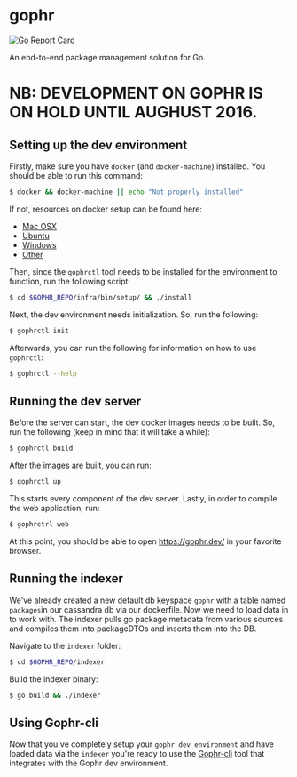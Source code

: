 
# gophr
[![Go Report Card](https://goreportcard.com/badge/github.com/skeswa/gophr)](https://goreportcard.com/report/github.com/skeswa/gophr)

An end-to-end package management solution for Go.

# NB: DEVELOPMENT ON GOPHR IS ON HOLD UNTIL AUGHUST 2016.

## Setting up the dev environment
Firstly, make sure you have `docker` (and `docker-machine`) installed. You should be able to run this command:
```sh
$ docker && docker-machine || echo "Not properly installed"
```
If not, resources on docker setup can be found here:
- [Mac OSX](https://docs.docker.com/engine/installation/mac/)
- [Ubuntu](https://docs.docker.com/engine/installation/linux/ubuntulinux/)
- [Windows](https://docs.docker.com/engine/installation/windows/)
- [Other](https://docs.docker.com/engine/installation/)

Then, since the `gophrctl` tool needs to be installed for the environment to function, run the following script:
```sh
$ cd $GOPHR_REPO/infra/bin/setup/ && ./install
```
Next, the dev environment needs initialization. So, run the following:
```sh
$ gophrctl init
```
Afterwards, you can run the following for information on how to use `gophrctl`:
```sh
$ gophrctl --help
```
## Running the dev server
Before the server can start, the dev docker images needs to be built. So, run the following (keep in mind that it will take a while):
```sh
$ gophrctl build
```
After the images are built, you can run:
```sh
$ gophrctl up
```
This starts every component of the dev server. Lastly, in order to compile the web application, run:
```sh
$ gophrctrl web
```
At this point, you should be able to open https://gophr.dev/ in your favorite browser.

## Running the indexer

We've already created a new default db keyspace `gophr` with a table named `packages`in our cassandra db via our dockerfile. Now we need to load data in to work with. The indexer pulls go package metadata from various sources and compiles them into packageDTOs and inserts them into the DB.

Navigate to the `indexer` folder:
```sh
$ cd $GOPHR_REPO/indexer
```

Build the indexer binary:
```sh
$ go build && ./indexer
```

## Using Gophr-cli

Now that you've completely setup your `gophr dev environment` and have loaded data via the `indexer` you're ready to use the [Gophr-cli](https://github.com/Shikkic/gophr-cli) tool that integrates with the Gophr dev environment.

